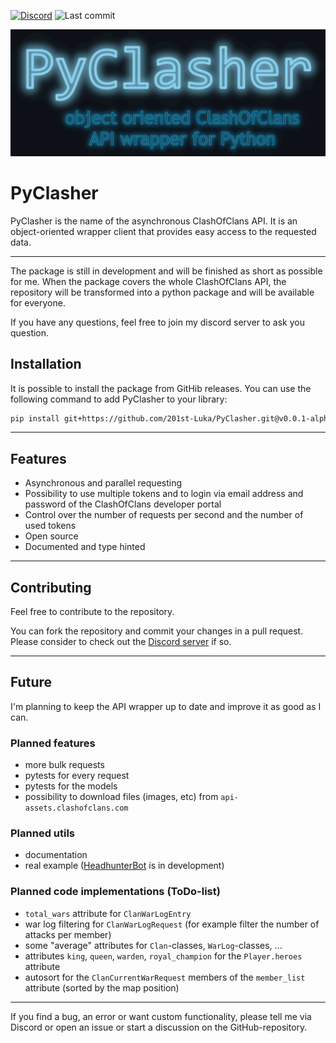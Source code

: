 [![Discord][discord_shield]][discord_url] ![Last commit][last_commit_shield]

![PyClasher](.github/PyClasher.png)

# PyClasher

PyClasher is the name of the asynchronous ClashOfClans API. It is
an object-oriented wrapper client that provides easy access to the 
requested data.

---

The package is still in development and will be finished as short as
possible for me. When the package covers the 
whole ClashOfClans API, the repository will be transformed into
a python package and will be available for everyone. 

If you have any questions, feel free to join my discord server 
to ask you question. 

## Installation

It is possible to install the package from GitHib releases. You can use the following command to add PyClasher to your library:
```bash
pip install git+https://github.com/201st-Luka/PyClasher.git@v0.0.1-alpha3
```

---

## Features
 - Asynchronous and parallel requesting
 - Possibility to use multiple tokens and to login via email address 
and password of the ClashOfClans developer portal
 - Control over the number of requests per second and the number of 
used tokens
 - Open source
 - Documented and type hinted

---

## Contributing

Feel free to contribute to the repository. 

You can fork the repository and commit your changes in a pull request. Please consider to check out the 
[Discord server][discord_url] if so.

---

## Future

I'm planning to keep the API wrapper up to date and improve it as
good as I can. 

### Planned features

- more bulk requests
- pytests for every request
- pytests for the models
- possibility to download files (images, etc) from `api-assets.clashofclans.com`

### Planned utils

- documentation
- real example ([HeadhunterBot][headhunterbot_url] is in development)

### Planned code implementations (ToDo-list)

- `total_wars` attribute for `ClanWarLogEntry`
- war log filtering for `ClanWarLogRequest` (for example filter the number of attacks per member)
- some "average" attributes for `Clan`-classes, `WarLog`-classes, ...
- attributes `king`, `queen`, `warden`, `royal_champion` for the `Player.heroes` attribute
- autosort for the `ClanCurrentWarRequest` members of the `member_list` attribute (sorted by the map position)

---

If you find a bug, an error or want custom functionality, please tell
me via Discord or open an issue or start a discussion on the 
GitHub-repository.



<!---links--->
[discord_shield]: https://img.shields.io/badge/Discord-blue?logo=discord&logoColor=white
[discord_url]: https://discord.gg/j2PAF9Wru8
[last_commit_shield]: https://img.shields.io/github/last-commit/201st-Luka/HeadhunterBot
[headhunterbot_url]: https://github.com/201st-Luka/HeadhunterBot
